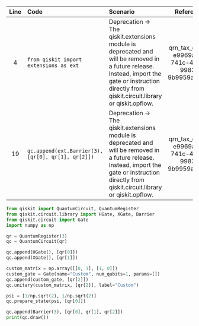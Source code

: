 | Line | Code | Scenario | Reference | Artifact | Refactoring |
| :--: | :--- | :------- | :-------: | :------- | :---------- |
| 4 | `from qiskit import extensions as ext` | Deprecation -> The qiskit.extensions module is deprecated and will be removed in a future release. Instead, import the gate or instruction directly from qiskit.circuit.library or qiskit.opflow. | qrn_tax_ddbb-e9969a7a-741c-4594-9983-9b9959a9817f | qiskit.extensions |  |
| 19 | `qc.append(ext.Barrier(3), [qr[0], qr[1], qr[2]])` | Deprecation -> The qiskit.extensions module is deprecated and will be removed in a future release. Instead, import the gate or instruction directly from qiskit.circuit.library or qiskit.opflow. | qrn_tax_ddbb-e9969a7a-741c-4594-9983-9b9959a9817f | qiskit.extensions | `from qiskit.circuit.library import Barrier`<br>`qc.append(Barrier(3), [qr[0], qr[1], qr[2]])` |

```python
from qiskit import QuantumCircuit, QuantumRegister
from qiskit.circuit.library import HGate, XGate, Barrier
from qiskit.circuit import Gate
import numpy as np

qr = QuantumRegister(3)
qc = QuantumCircuit(qr)

qc.append(HGate(), [qr[0]])
qc.append(XGate(), [qr[1]])

custom_matrix = np.array([[0, 1], [1, 0]])
custom_gate = Gate(name="Custom", num_qubits=1, params=[])
qc.append(custom_gate, [qr[2]])
qc.unitary(custom_matrix, [qr[2]], label="Custom")

psi = [1/np.sqrt(2), 1/np.sqrt(2)]
qc.prepare_state(psi, [qr[0]])

qc.append(Barrier(3), [qr[0], qr[1], qr[2]])
print(qc.draw())
```